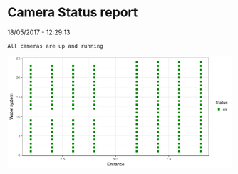 Camera Status report
================
18/05/2017 - 12:29:13

    All cameras are up and running

![](camreport_files/figure-markdown_github/unnamed-chunk-2-1.png)
